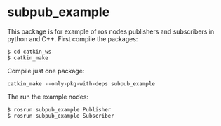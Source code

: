 # subpub_example
This package is for example of ros nodes publishers and subscribers in python and C++. First compile the packages:

```
$ cd catkin_ws
$ catkin_make
```

Compile just one package:
```
catkin_make --only-pkg-with-deps subpub_example
```
The run the example nodes:
```
$ rosrun subpub_example Publisher
$ rosrun subpub_example Subscriber
```
